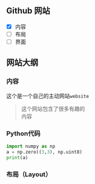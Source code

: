 ## Github 网站
- [x] 内容
- [ ] 布局
- [ ] 界面
## 网站大纲
### 内容
这个是一个自己的主动网站`website`
> 这个网站包含了很多有趣的\
> 内容
### Python代码
```python
import numpy as np
a = np.zero((3,3), np.uint8)
print(a)
```
### 布局（Layout）

